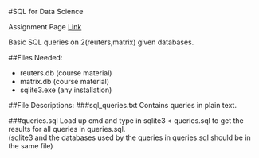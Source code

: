 #SQL for Data Science

Assignment Page [Link](https://www.coursera.org/learn/data-manipulation/programming/nkglo/sql-for-data-science-assignment)

Basic SQL queries on 2(reuters,matrix) given databases.

##Files Needed:
- reuters.db (course material)
- matrix.db (course material)
- sqlite3.exe (any installation)

##File Descriptions:
###sql_queries.txt
Contains queries in plain text.

###queries.sql
Load up cmd and type in sqlite3 < queries.sql to get the results for all queries in queries.sql.  
(sqlite3 and the databases used by the queries in queries.sql should be in the same file) 





